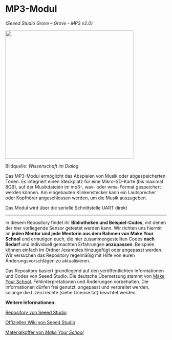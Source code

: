 

# MP3-Modul
*(Seeed Studio Grove – Grove - MP3 v2.0)*

<img src=https://www.makeyourschool.de/wp-content/uploads/2018/10/mys_mk_75-1024x1024.jpg width=400px>

Bildquelle: *Wissenschaft im Dialog*

Das MP3-Modul ermöglicht das Abspielen von Musik oder abgespeicherten Tönen. Es integriert einen Steckplatz für eine Mikro-SD-Karte (bis maximal 8GB), auf der Musikdateien im mp3-, wav- oder wma-Format gespeichert werden können. Am eingebauten Klinkenstecker kann ein Lautsprecher oder Kopfhörer angeschlossen werden, um die Musik auszugeben.

Das Modul wird über die serielle Schnittstelle UART direkt

----

In diesem Repository findet ihr **Bibliotheken und Beispiel-Codes**, mit denen der hier vorliegende Sensor getestet werden kann. Wir richten uns hiermit an **jeden Mentor und jede Mentorin aus dem Rahmen von Make Your School** und ermutigen euch, die hier zusammengestellten Codes **nach Bedarf** und individuell gemachten Erfahrungen **anzupassen**. Beispiele können einfach im Ordner /examples hinzugefügt oder angepasst werden. Wir versuchen das Repository regelmäßig mit Hilfe von euren Änderungsvorschlägen zu aktualisieren.

Das Repository basiert grundlegend auf den veröffentlichten Informationen und Codes von Seeed Studio. 
Die deutsche Übersetzung stammt von [Make Your School](https://www.makeyourschool.de/). Fehlinterpretationen und Änderungen vorbehalten. Die Informationen dürfen frei genutzt, angepasst und verbreitet werden, solange die Lizenzrechte (siehe License.txt) beachtet werden.

**Weitere Informationen:**

[Repository von Seeed Studio](https://github.com/Seeed-Studio/)

[Offizielles Wiki von Seeed Studio](http://wiki.seeedstudio.com/Grove-MP3_v2.0/)

[Materialkoffer von *Make Your School*](https://www.makeyourschool.de/material/mp3-modul/)


